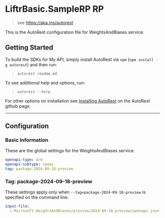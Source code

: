 # LiftrBasic.SampleRP RP

> see https://aka.ms/autorest

This is the AutoRest configuration file for WeightsAndBiases service.

## Getting Started

To build the SDKs for My API, simply install AutoRest via `npm` (`npm install -g autorest`) and then run:

> `autorest readme.md`

To see additional help and options, run:

> `autorest --help`

For other options on installation see [Installing AutoRest](https://aka.ms/autorest/install) on the AutoRest github page.

---

## Configuration

### Basic Information

These are the global settings for the WeightsAndBiases service.

```yaml
openapi-type: arm
openapi-subtype: rpaas
tag: package-2024-09-18-preview
```

### Tag: package-2024-09-18-preview

These settings apply only when `--tag=package-2024-09-18-preview` is specified on the command line.

```yaml $(tag) == 'package-2024-09-18-preview'
input-file:
  - Microsoft.WeightsAndBiases/preview/2024-09-18-preview/openapi.json
```
